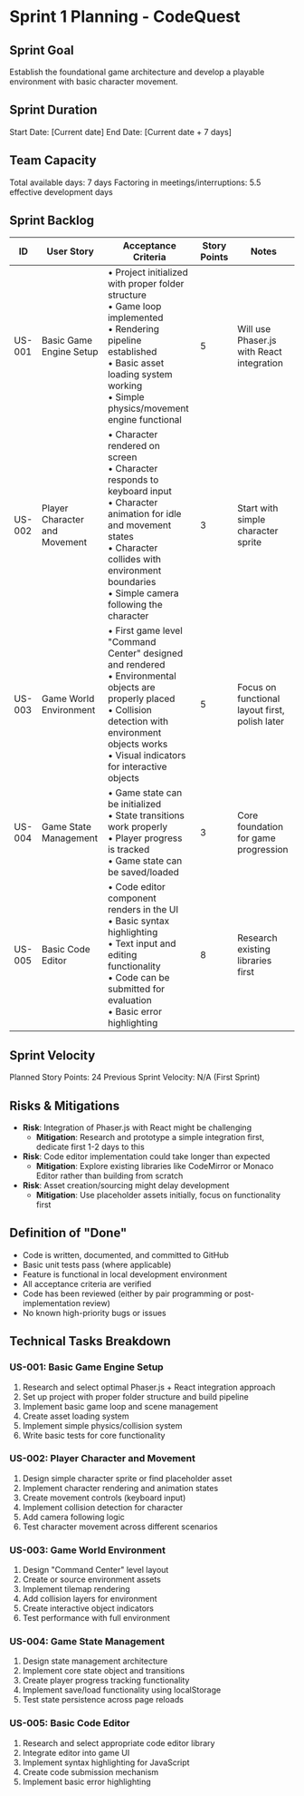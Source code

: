# Sprint 1 Planning - CodeQuest

## Sprint Goal
Establish the foundational game architecture and develop a playable environment with basic character movement.

## Sprint Duration
Start Date: [Current date]
End Date: [Current date + 7 days]

## Team Capacity
Total available days: 7 days
Factoring in meetings/interruptions: 5.5 effective development days

## Sprint Backlog

| ID | User Story | Acceptance Criteria | Story Points | Notes |
|----|------------|---------------------|--------------|-------|
| US-001 | Basic Game Engine Setup | • Project initialized with proper folder structure<br>• Game loop implemented<br>• Rendering pipeline established<br>• Basic asset loading system working<br>• Simple physics/movement engine functional | 5 | Will use Phaser.js with React integration |
| US-002 | Player Character and Movement | • Character rendered on screen<br>• Character responds to keyboard input<br>• Character animation for idle and movement states<br>• Character collides with environment boundaries<br>• Simple camera following the character | 3 | Start with simple character sprite |
| US-003 | Game World Environment | • First game level "Command Center" designed and rendered<br>• Environmental objects are properly placed<br>• Collision detection with environment objects works<br>• Visual indicators for interactive objects | 5 | Focus on functional layout first, polish later |
| US-004 | Game State Management | • Game state can be initialized<br>• State transitions work properly<br>• Player progress is tracked<br>• Game state can be saved/loaded | 3 | Core foundation for game progression |
| US-005 | Basic Code Editor | • Code editor component renders in the UI<br>• Basic syntax highlighting<br>• Text input and editing functionality<br>• Code can be submitted for evaluation<br>• Basic error highlighting | 8 | Research existing libraries first |

## Sprint Velocity
Planned Story Points: 24
Previous Sprint Velocity: N/A (First Sprint)

## Risks & Mitigations
- **Risk**: Integration of Phaser.js with React might be challenging
  - **Mitigation**: Research and prototype a simple integration first, dedicate first 1-2 days to this
- **Risk**: Code editor implementation could take longer than expected
  - **Mitigation**: Explore existing libraries like CodeMirror or Monaco Editor rather than building from scratch
- **Risk**: Asset creation/sourcing might delay development
  - **Mitigation**: Use placeholder assets initially, focus on functionality first

## Definition of "Done"
- Code is written, documented, and committed to GitHub
- Basic unit tests pass (where applicable)
- Feature is functional in local development environment
- All acceptance criteria are verified
- Code has been reviewed (either by pair programming or post-implementation review)
- No known high-priority bugs or issues

## Technical Tasks Breakdown

### US-001: Basic Game Engine Setup
1. Research and select optimal Phaser.js + React integration approach
2. Set up project with proper folder structure and build pipeline
3. Implement basic game loop and scene management
4. Create asset loading system
5. Implement simple physics/collision system
6. Write basic tests for core functionality

### US-002: Player Character and Movement
1. Design simple character sprite or find placeholder asset
2. Implement character rendering and animation states
3. Create movement controls (keyboard input)
4. Implement collision detection for character
5. Add camera following logic
6. Test character movement across different scenarios

### US-003: Game World Environment
1. Design "Command Center" level layout
2. Create or source environment assets
3. Implement tilemap rendering
4. Add collision layers for environment
5. Create interactive object indicators
6. Test performance with full environment

### US-004: Game State Management
1. Design state management architecture
2. Implement core state object and transitions
3. Create player progress tracking functionality
4. Implement save/load functionality using localStorage
5. Test state persistence across page reloads

### US-005: Basic Code Editor
1. Research and select appropriate code editor library
2. Integrate editor into game UI
3. Implement syntax highlighting for JavaScript
4. Create code submission mechanism
5. Implement basic error highlighting